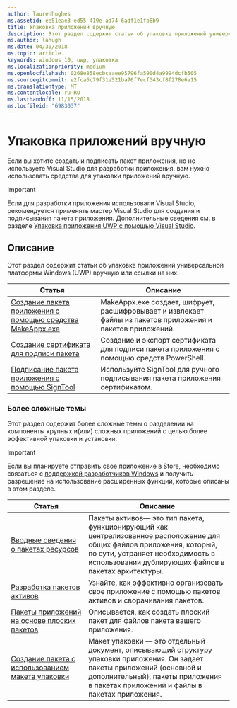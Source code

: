 ```yaml
---
author: laurenhughes
ms.assetid: ee51eae3-ed55-419e-ad74-6adf1e1fb8b9
title: Упаковка приложений вручную
description: Этот раздел содержит статьи об упаковке приложений универсальной платформы Windows (UWP) вручную или ссылки на них.
ms.author: lahugh
ms.date: 04/30/2018
ms.topic: article
keywords: windows 10, uwp, упаковка
ms.localizationpriority: medium
ms.openlocfilehash: 0268e858ecbcaaee95796fa590d4a9994dcfb505
ms.sourcegitcommit: e2fca6c79f31e521ba76f7ecf343cf8f278e6a15
ms.translationtype: MT
ms.contentlocale: ru-RU
ms.lasthandoff: 11/15/2018
ms.locfileid: "6983037"
---
```

# <a name="manual-app-packaging"></a>Упаковка приложений вручную

Если вы хотите создать и подписать пакет приложения, но не используете Visual Studio для разработки приложения, вам нужно использовать средства для упаковки приложений вручную.

> [!IMPORTANT] 
> Если для разработки приложения использовали Visual Studio, рекомендуется применять мастер Visual Studio для создания и подписывания пакета приложения. Дополнительные сведения см. в разделе [Упаковка приложения UWP с помощью Visual Studio](https://msdn.microsoft.com/windows/uwp/packaging/packaging-uwp-apps).

## <a name="purpose"></a>Описание

Этот раздел содержит статьи об упаковке приложений универсальной платформы Windows (UWP) вручную или ссылки на них.

| Статья | Описание |
|-------|-------------|
| [Создание пакета приложения с помощью средства MakeAppx.exe](create-app-package-with-makeappx-tool.md) | MakeAppx.exe создает, шифрует, расшифровывает и извлекает файлы из пакетов приложения и пакетов приложений. |
| [Создание сертификата для подписи пакета](create-certificate-package-signing.md) | Создание и экспорт сертификата для подписи пакета приложения с помощью средств PowerShell. |
| [Подписание пакета приложения с помощью SignTool](sign-app-package-using-signtool.md) | Используйте SignTool для ручного подписывания пакета приложения сертификатом. |

### <a name="advanced-topics"></a>Более сложные темы

Этот раздел содержит более сложные темы о разделении на компоненты крупных и(или) сложных приложений с целью более эффективной упаковки и установки. 

> [!IMPORTANT]
> Если вы планируете отправить свое приложение в Store, необходимо связаться с [поддержкой разработчиков Windows](https://developer.microsoft.com/windows/support) и получить разрешение на использование расширенных функций, которые описаны в этом разделе.


| Статья | Описание |
|-------|-------------|
| [Вводные сведения о пакетах ресурсов](asset-packages.md) | Пакеты активов— это тип пакета, функционирующий как централизованное расположение для общих файлов приложения, который, по сути, устраняет необходимость в использовании дублирующих файлов в пакетах архитектуры. |
| [Разработка пакетов активов](package-folding.md) | Узнайте, как эффективно организовать свое приложение с помощью пакетов активов и сворачивания пакетов. |
| [Пакеты приложений на основе плоских пакетов](flat-bundles.md) | Описывается, как создать плоский пакет для файлов пакета вашего приложения. |
| [Создание пакета с использованием макета упаковки](packaging-layout.md) | Макет упаковки — это отдельный документ, описывающий структуру упаковки приложения. Он задает пакеты приложений (основной и дополнительный), пакеты приложения в пакетах приложений и файлы в пакетах приложения. |
